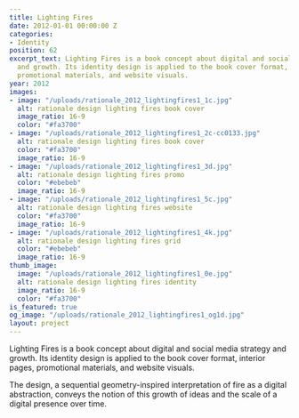 ```yaml
---
title: Lighting Fires
date: 2012-01-01 00:00:00 Z
categories:
- Identity
position: 62
excerpt_text: Lighting Fires is a book concept about digital and social media strategy
  and growth. Its identity design is applied to the book cover format, interior pages,
  promotional materials, and website visuals.
year: 2012
images:
- image: "/uploads/rationale_2012_lightingfires1_1c.jpg"
  alt: rationale design lighting fires book cover
  image_ratio: 16-9
  color: "#fa3700"
- image: "/uploads/rationale_2012_lightingfires1_2c-cc0133.jpg"
  alt: rationale design lighting fires book cover
  color: "#fa3700"
  image_ratio: 16-9
- image: "/uploads/rationale_2012_lightingfires1_3d.jpg"
  alt: rationale design lighting fires promo
  color: "#ebebeb"
  image_ratio: 16-9
- image: "/uploads/rationale_2012_lightingfires1_5c.jpg"
  alt: rationale design lighting fires website
  color: "#fa3700"
  image_ratio: 16-9
- image: "/uploads/rationale_2012_lightingfires1_4k.jpg"
  alt: rationale design lighting fires grid
  color: "#ebebeb"
  image_ratio: 16-9
thumb_image:
  image: "/uploads/rationale_2012_lightingfires1_0e.jpg"
  alt: rationale design lighting fires identity
  image_ratio: 16-9
  color: "#fa3700"
is_featured: true
og_image: "/uploads/rationale_2012_lightingfires1_og1d.jpg"
layout: project
---
```


Lighting Fires is a book concept about digital and social media strategy and growth. Its identity design is applied to the book cover format, interior pages, promotional materials, and website visuals.

The design, a sequential geometry-inspired interpretation of fire as a digital abstraction, conveys the notion of this growth of ideas and the scale of a digital presence over time.